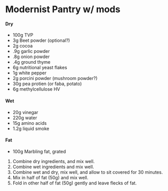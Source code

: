 # Modernist Pantry w/ mods
#### Dry
* 100g TVP
* 3g Beet powder (optional?)
* 2g cocoa
* .9g garlic powder
* .8g onion powder
* .4g ground thyme
* 6g nutritional yeast flakes
* 1g white pepper
* 2g porcini powder (mushroom powder?)
* 30g pea protien (or faba, potato)
* 6g methylcellulose HV

#### Wet
* 20g vinegar
* 220g water
* 15g amino acids
* 1.2g liquid smoke

#### Fat
* 100g Marbling fat, grated

1. Combine dry ingredients, and mix well.
1. Combine wet ingredients and mix well.
1. Combine wet and dry, mix well, and allow to sit covered for 30 minutes.
1. Mix in half of fat (50g) and mix well.
1. Fold in other half of fat (50g) gently and leave flecks of fat.
